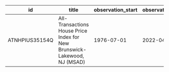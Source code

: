| id             | title                                                                    | observation_start   | observation_end   |
|----------------|--------------------------------------------------------------------------|---------------------|-------------------|
| ATNHPIUS35154Q | All-Transactions House Price Index for New Brunswick-Lakewood, NJ (MSAD) | 1976-07-01          | 2022-04-01        |